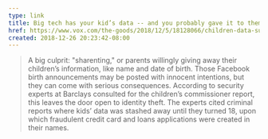 ```yaml
---
type: link
title: Big tech has your kid’s data -- and you probably gave it to them
href: https://www.vox.com/the-goods/2018/12/5/18128066/children-data-surveillance-amazon-facebook-google-apple
created: 2018-12-26 20:23:42-08:00
---
```

> A big culprit: "sharenting," or parents willingly giving away their children’s information, like name and date of birth. Those Facebook birth announcements may be posted with innocent intentions, but they can come with serious consequences. According to security experts at Barclays consulted for the children’s commissioner report, this leaves the door open to identity theft. The experts cited criminal reports where kids’ data was stashed away until they turned 18, upon which fraudulent credit card and loans applications were created in their names.
